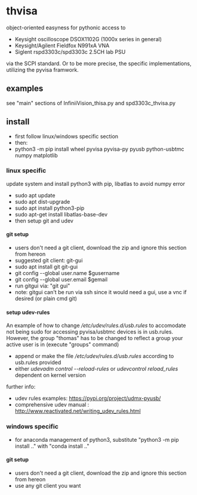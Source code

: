 # thvisa #
object-oriented easyness for pythonic access to

* Keysight oscilloscope DSOX1102G (1000x series in general) 
* Keysight/Agilent Fieldfox N991xA VNA
* Siglent rspd3303c/spd3303c 2.5CH lab PSU
  
via the SCPI standard. Or to be more precise, the specific implementations, utilizing the pyvisa framwork.
## examples ##
see "main" sections of InfiniiVision_thisa.py and spd3303c_thvisa.py

## install ##
* first follow linux/windows specific section
* then:
* python3 -m pip install wheel pyvisa pyvisa-py pyusb python-usbtmc numpy matplotlib


### linux specific ##
update system and install python3 with pip, libatlas to avoid numpy error
* sudo apt update
* sudo apt dist-upgrade
* sudo apt install python3-pip
* sudo apt-get install libatlas-base-dev
* then setup git and udev

#### git setup ####
* users don't need a git client, download the zip and ignore this section from hereon
* suggested git client: git-gui
* sudo apt install git git-gui
* git config --global user.name $gusername
* git config --global user.email $gemail
* run gitgui via: "git gui"
* note: gitgui can't be run via ssh since it would need a gui, use a vnc if desired (or plain cmd git)

#### setup udev-rules ####
An example of how to change _/etc/udev/rules.d/usb.rules_ to accomodate not being sudo for accessing pyvisa/usbtmc devices is in usb.rules.
However, the group "thomas" has to be changed to reflect a group your active user is in (execute "groups" command)

* append or make the file _/etc/udev/rules.d/usb.rules_ according to usb.rules provided
* either _udevadm control --reload-rules_ or _udevcontrol reload_rules_ dependent on kernel version

further info:
* udev rules examples: https://pypi.org/project/udmx-pyusb/ 
* comprehensive udev manual : http://www.reactivated.net/writing_udev_rules.html


### windows specific ###
* for anaconda management of python3, substitute "python3 -m pip install .." with "conda install .."


#### git setup ####
* users don't need a git client, download the zip and ignore this section from hereon
* use any git client you want

